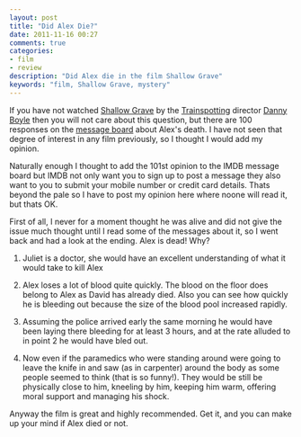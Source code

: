 ```yaml
---
layout: post
title: "Did Alex Die?"
date: 2011-11-16 00:27
comments: true
categories:
- film
- review
description: "Did Alex die in the film Shallow Grave"
keywords: "film, Shallow Grave, mystery"
---
```


If you have not watched [Shallow Grave][001] by the [Trainspotting][003] director [Danny Boyle][004] then you will not care about this question, but there are 100 responses on the [message board][002] about Alex's death. I have not seen that degree of interest in any film previously, so I thought I would add my opinion.

<!--more-->

Naturally enough I thought to add the 101st opinion to the IMDB message board but IMDB not only want you to sign up to post a message they also want to you to submit your mobile number or credit card details. Thats beyond the pale so I have to post my opinion here where noone will read it, but thats OK.

First of all, I never for a moment thought he was alive and did not give the issue much thought until I read some of the messages about it, so I went back and had a look at the ending. Alex is dead! Why?

1. Juliet is a doctor, she would have an excellent understanding of what it would take to kill Alex

2. Alex loses a lot of blood quite quickly. The blood on the floor does belong to Alex as David has already died. Also you can see how quickly he is bleeding out because the size of the blood pool increased rapidly.

3. Assuming the police arrived early the same morning he would have been laying there bleeding for at least 3 hours, and at the rate alluded to in point 2 he would have bled out.

4. Now even if the paramedics who were standing around were going to leave the knife in and saw (as in carpenter) around the body as some people seemed to think (that is so funny!). They would be still be physically close to him, kneeling by him, keeping him warm, offering moral support and managing his shock.

Anyway the film is great and highly recommended. Get it, and you can make up your mind if Alex died or not.

[001]: http://www.imdb.com/title/tt0111149
[002]: http://www.imdb.com/title/tt0111149/board/threads
[003]: www.imdb.com/title/tt0117951/
[004]: http://www.imdb.com/name/nm0000965

